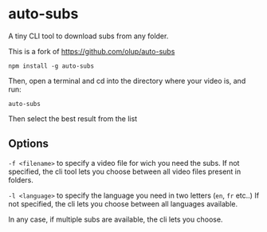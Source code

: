 # auto-subs

A tiny CLI tool to download subs from any folder.

This is a fork of https://github.com/olup/auto-subs

```
npm install -g auto-subs
```

Then, open a terminal and cd into the directory where your video is, and run:

```
auto-subs
```

Then select the best result from the list

## Options

`-f <filename>` to specify a video file for wich you need the subs. If not specified, the cli tool lets you choose between all video files present in folders.

`-l <language>` to specify the language you need in two letters (`en`, `fr` etc..) If not specified, the cli lets you choose between all languages available.

In any case, if multiple subs are available, the cli lets you choose.
